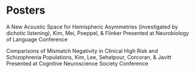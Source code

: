 # Posters

A New Acoustic Space for Hemispheric Asymmetries (investigated by dichotic listening), Kim, Mei, Poeppel, & Flinker
Presented at Neurobiology of Language Conference

Comparisons of Mismatch Negativity in Clinical High Risk and Schizophrenia Populations, Kim, Lee, Sehatpour, Corcoran, & Javitt
Presented at Cognitive Neuroscience Society Conference
